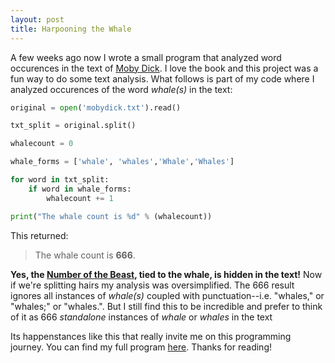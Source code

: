 ```yaml
---
layout: post
title: Harpooning the Whale
---
```


A few weeks ago now I wrote a small program that analyzed word occurences in the text of [Moby Dick](https://www.gutenberg.org/files/2701/2701-h/2701-h.htm). I love the book and this project was a fun way to do some text analysis. What follows is part of my code where I analyzed occurences of the word *whale(s)* in the text:

```python
original = open('mobydick.txt').read()

txt_split = original.split()

whalecount = 0

whale_forms = ['whale', 'whales','Whale','Whales']

for word in txt_split:
    if word in whale_forms:
        whalecount += 1

print("The whale count is %d" % (whalecount))
```

This returned:

>The whale count is **666**.

**Yes, the [Number of the Beast](https://en.wikipedia.org/wiki/Number_of_the_Beast), tied to the whale, is hidden in the text!** Now if we're splitting hairs my analysis was oversimplified. The 666 result ignores all instances of *whale(s)* coupled with punctuation--i.e. "whales," or "whales;" or "whales.". But I still find this to be incredible and prefer to think of it as 666 *standalone* instances of *whale* or *whales* in the text

Its happenstances like this that really invite me on this programming journey. You can find my full program [here](https://github.com/luna-c/moby-dick-word-analysis). Thanks for reading!

